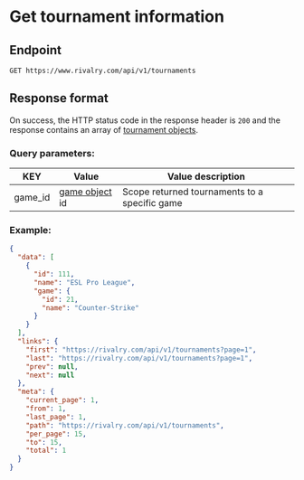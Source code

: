 # Get tournament information

## Endpoint

`GET https://www.rivalry.com/api/v1/tournaments`

## Response format

On success, the HTTP status code in the response header is `200` and the response contains an array of [tournament objects](../Objects.md#tournament).

### Query parameters:

KEY | Value | Value description
--- | --- | ---
game_id | [game object](../Objects.md#game) id | Scope returned tournaments to a specific game

### Example:

```json
{
  "data": [
    {
      "id": 111,
      "name": "ESL Pro League",
      "game": {
        "id": 21,
        "name": "Counter-Strike"
      }
    }
  ],
  "links": {
    "first": "https://rivalry.com/api/v1/tournaments?page=1",
    "last": "https://rivalry.com/api/v1/tournaments?page=1",
    "prev": null,
    "next": null
  },
  "meta": {
    "current_page": 1,
    "from": 1,
    "last_page": 1,
    "path": "https://rivalry.com/api/v1/tournaments",
    "per_page": 15,
    "to": 15,
    "total": 1
  }
}
```

